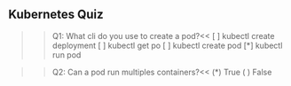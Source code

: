 

## Kubernetes Quiz

>>Q1: What cli do you use to create a pod?<<
[ ] kubectl create deployment
[ ] kubectl get po
[ ] kubectl create pod
[*] kubectl run pod

>>Q2: Can a pod run multiples containers?<<
(*) True
( ) False


